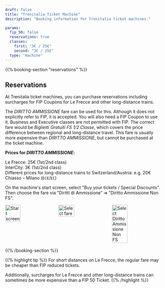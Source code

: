 ```yaml
---
draft: false
title: "Trenitalia Ticket Machine"
description: "Booking information for Trenitalia ticket machines."

params:
  fip_50: false
  reservations: true
  classes:
    first: "3€ / 25€"
    second: "3€ / 25€"
  type: "machine"
---
```


{{% booking-section "reservations" %}}

## Reservations

At Trenitalia ticket machines, you can purchase reservations including surcharges for FIP Coupons for Le Frecce and other long-distance trains.

The _DIRITTO AMMISSIONE_ fare can be used for this. Although it does not explicitly refer to FIP, it is accepted. You will also need a FIP Coupon to use it. Business and Executive classes are not permitted with FIP. The correct fare would be _Biglietti Gratuiti FS 1/2 Classe_, which covers the price difference between regional and long-distance travel. This fare is usually more expensive than _DIRITTO AMMISSIONE_, but cannot be purchased at the ticket machine.

**Prices for _DIRITTO AMMISSIONE_:**

Le Frecce: 25€ (1st/2nd class) \
InterCity: 3€ (1st/2nd class) \
Different prices for long-distance trains to Switzerland/Austria: e.g. 20€ Chiasso – Milano (`ECE`/`EC`)

On the machine's start screen, select "Buy your tickets / Special Discounts". Then choose the fare via "Diritti di Ammissione" &#10132; "Diritto Ammissione Non FS".

<!-- TODO: Replace with markdown image and find ways to customize width -->
<div style="display: flex; gap: 1rem; margin-bottom: 1rem;">
    <img src="/en/booking/fs-ticket-machine/machine_1.webp" alt="Start screen" style="width: 32%;">
    <img src="/en/booking/fs-ticket-machine/machine_2.webp" alt="Select fare" style="width: 32%;">
    <img src="/en/booking/fs-ticket-machine/machine_3.webp" alt="Select Diritto Ammissione Non FS" style="width: 32%;">
</div>

{{% /booking-section %}}

{{% highlight tip %}}
For short distances on Le Frecce, the regular fare may be cheaper than FIP reduced tickets.

Additionally, surcharges for Le Frecce and other long-distance trains can sometimes be more expensive than a FIP 50 Ticket.
{{% /highlight %}}
